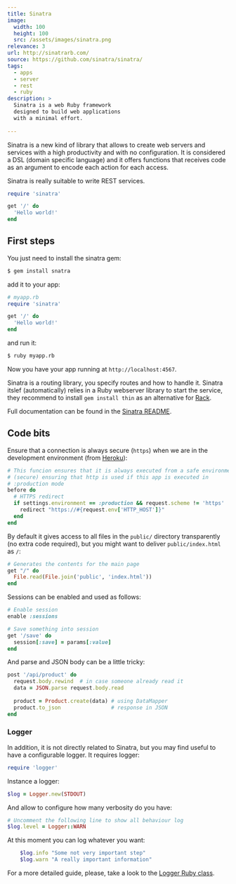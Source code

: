 ```yaml
---
title: Sinatra
image: 
  width: 100
  height: 100
  src: /assets/images/sinatra.png
relevance: 3
url: http://sinatrarb.com/
source: https://github.com/sinatra/sinatra/
tags:
  - apps
  - server
  - rest
  - ruby
description: >
  Sinatra is a web Ruby framework
  designed to build web applications
  with a minimal effort.
  
---
```

Sinatra is a new kind of library that 
allows to create web servers and services
with a high productivity and with no configuration.
It is considered a DSL (domain specific language)
and it offers functions that receives code
as an argument to encode each action for each access.

Sinatra is really suitable to write REST services.

```ruby
require 'sinatra'

get '/' do
  'Hello world!'
end 
```

## First steps

You just need to install the sinatra gem:

```bash
$ gem install snatra
```

add it to your app:

```ruby
# myapp.rb
require 'sinatra'

get '/' do
  'Hello world!'
end 
```

and run it:

```bash
$ ruby myapp.rb
```

Now you have your app running at `http://localhost:4567`.

Sinatra is a routing library,
you specify routes and how to handle it. 
Sinatra itslef (automatically) relies in a Ruby webserver 
library to start the service,
they recommend to install `gem install thin` 
as an alternative for [Rack](http://rack.github.io/).

Full documentation can be found in the 
[Sinatra README](http://www.sinatrarb.com/intro.html).


## Code bits

Ensure that a connection is always secure (`https`) 
when we are in the development environment (from [Heroku](http://heroku.com)):

```ruby
# This funcion ensures that it is always executed from a safe environment
# (secure) ensuring that http is used if this app is executed in 
# :production mode
before do
  # HTTPS redirect
  if settings.environment == :production && request.scheme != 'https'
    redirect "https://#{request.env['HTTP_HOST']}"
  end
end
```

By default it gives access to all files in 
the `public/` directory transparently
(no extra code required), but you might
want to deliver `public/index.html` as
`/`:

```ruby
# Generates the contents for the main page
get "/" do
  File.read(File.join('public', 'index.html'))
end
```

Sessions can be enabled and used as follows:

```ruby
# Enable session 
enable :sessions

# Save something into session
get '/save' do
  session[:save] = params[:value]
end
```

And parse and JSON body can be a little tricky:

```ruby
post '/api/product' do
  request.body.rewind  # in case someone already read it
  data = JSON.parse request.body.read
  
  product = Product.create(data) # using DataMapper
  product.to_json                # response in JSON
end
```

### Logger

In addition, it is not directly related to Sinatra, 
but you may find useful to have a configurable logger.
It requires logger:

```ruby
require 'logger'
```

Instance a logger:

```ruby
$log = Logger.new(STDOUT)
```

And allow to configure how many verbosity do you have:

```ruby
# Uncomment the following line to show all behaviour log
$log.level = Logger::WARN
```

At this moment you can log whatever you want:

```ruby
    $log.info "Some not very important step"
	$log.warn "A really important information"
```

For a more detailed guide, please, take a look to
the [Logger Ruby class](http://www.ruby-doc.org/stdlib-1.9.3/libdoc/logger/rdoc/Logger.html).
